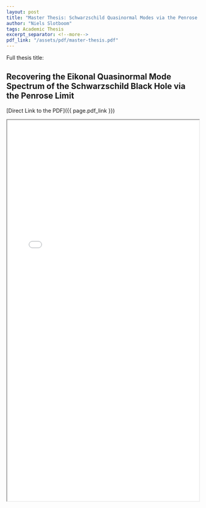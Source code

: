 ```yaml
---
layout: post
title: "Master Thesis: Schwarzschild Quasinormal Modes via the Penrose Limit"
author: "Niels Slotboom"
tags: Academic Thesis
excerpt_separator: <!--more-->
pdf_link: "/assets/pdf/master-thesis.pdf"
---
```


Full thesis title:
<h2>Recovering the Eikonal Quasinormal Mode Spectrum of the Schwarzschild Black Hole via the Penrose Limit</h2>
<!--more-->

[Direct Link to the PDF]({{ page.pdf_link }})

<iframe src="{{ page.pdf_link | prepend site.baseurl }}" width="100%" height="1000px">
  This browser does not support PDFs. Please download the PDF to view it: 
  <a href="{{ page.pdf_link | prepend site.baseurl }}">Download PDF</a>.
</iframe>